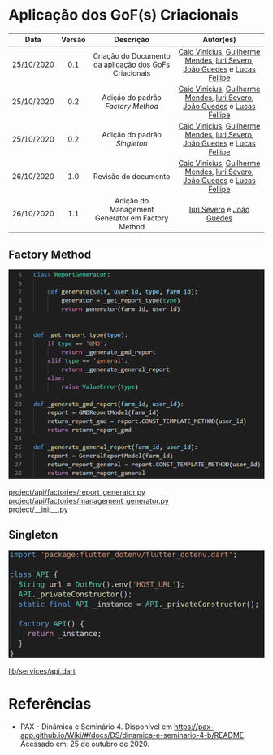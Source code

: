 # Aplicação dos GoF(s) Criacionais

|    Data    | Versão |                Descrição                |                     Autor(es)                     |
| :--------: | :----: | :-------------------------------------: | :-------------------------------------------: |
| 25/10/2020 | 0.1 | Criação do Documento da aplicação dos GoFs Criacionais | [Caio Vinícius](https://github.com/caiovfernandes), [Guilherme Mendes](https://github.com/guilherme-mendes), [Iuri Severo](https://github.com/iurisevero), [João Guedes](https://github.com/sudjoao) e [Lucas Fellipe](https://github.com/lucasfcm9) |
| 25/10/2020 | 0.2 | Adição do padrão <i>Factory Method</i> | [Caio Vinícius](https://github.com/caiovfernandes), [Guilherme Mendes](https://github.com/guilherme-mendes), [Iuri Severo](https://github.com/iurisevero), [João Guedes](https://github.com/sudjoao) e [Lucas Fellipe](https://github.com/lucasfcm9) |
| 25/10/2020 | 0.2 | Adição do padrão <i>Singleton</i> | [Caio Vinícius](https://github.com/caiovfernandes), [Guilherme Mendes](https://github.com/guilherme-mendes), [Iuri Severo](https://github.com/iurisevero), [João Guedes](https://github.com/sudjoao) e [Lucas Fellipe](https://github.com/lucasfcm9) |
| 26/10/2020 | 1.0 | Revisão do documento | [Caio Vinícius](https://github.com/caiovfernandes), [Guilherme Mendes](https://github.com/guilherme-mendes), [Iuri Severo](https://github.com/iurisevero), [João Guedes](https://github.com/sudjoao) e [Lucas Fellipe](https://github.com/lucasfcm9) |
| 26/10/2020 | 1.1 | Adição do Management Generator em Factory Method |  [Iuri Severo](https://github.com/iurisevero) e [João Guedes](https://github.com/sudjoao) |

## Factory Method

<img src="docs/Assets/Img/DesignPatterns/CreationalGoFs/FactoryMethodExample.png" alt="Factory Method Example">

[project/api/factories/report_generator.py](https://github.com/UnBArqDsw/2020.1_G13_iGado_Backend/blob/master/project/api/factories/report_generator.py) <br />
[project/api/factories/management_generator.py](https://github.com/UnBArqDsw/2020.1_G13_iGado_Backend/blob/master/project/api/factories/management_generator.py) <br />
[project/\_\_init\_\_.py](https://github.com/UnBArqDsw/2020.1_G13_iGado_Backend/blob/master/project/__init__.py)

## Singleton

<img src="docs/Assets/Img/DesignPatterns/CreationalGoFs/SingletonExample.png" alt="Singleton Example">

[lib/services/api.dart](https://github.com/UnBArqDsw/2020.1_G13_iGado_Frontend/blob/master/lib/services/api.dart)

# Referências

* PAX - Dinâmica e Seminário 4. Disponível em <https://pax-app.github.io/Wiki/#/docs/DS/dinamica-e-seminario-4-b/README>. Acessado em: 25 de outubro de 2020.
